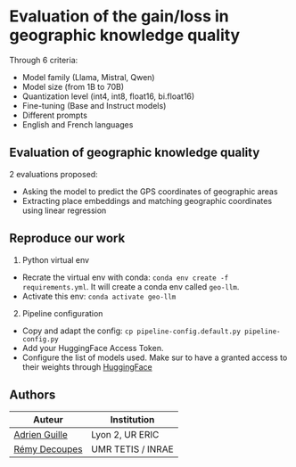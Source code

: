 # Evaluation of the gain/loss in geographic knowledge quality

Through 6 criteria:

- Model family (Llama, Mistral, Qwen)
- Model size (from 1B to 70B)
- Quantization level (int4, int8, float16, bi.float16)
- Fine-tuning (Base and Instruct models)
- Different prompts
- English and French languages

## Evaluation of geographic knowledge quality

2 evaluations proposed:

- Asking the model to predict the GPS coordinates of geographic areas
- Extracting place embeddings and matching geographic coordinates using linear regression

## Reproduce our work

1. Python virtual env

- Recrate the virtual env with conda: `conda env create -f requirements.yml`. It will create a conda env called `geo-llm`.
- Activate this env: `conda activate geo-llm`

2. Pipeline configuration

- Copy and adapt the config: `cp pipeline-config.default.py pipeline-config.py`
- Add your HuggingFace Access Token.
- Configure the list of models used. Make sur to have a granted access to their weights through [HuggingFace](huggingface.co/)

## Authors

| Auteur                                             | Institution                        |
|----------------------------------------------------|------------------------------------|
| [Adrien Guille](https://adrienguille.github.io/)   | Lyon 2, UR ERIC                    |
| [Rémy Decoupes](https://remy.decoupes.pages.mia.inra.fr/website/) | UMR TETIS / INRAE   |
